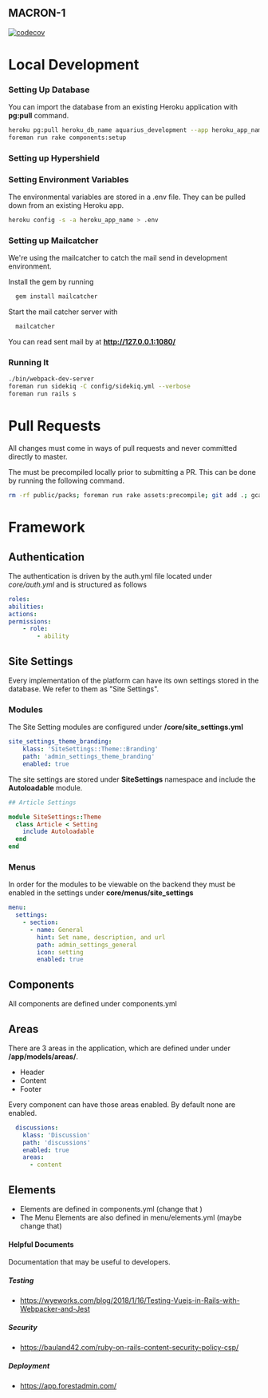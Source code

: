MACRON-1
--------
[![codecov](https://codecov.io/gh/leouofa/aquarius/branch/master/graph/badge.svg?token=SpfdxrArOG)](https://codecov.io/gh/leouofa/aquarius)

# Local Development

### Setting Up Database
You can import the database from an existing Heroku application with __pg:pull__ command.  

```bash
heroku pg:pull heroku_db_name aquarius_development --app heroku_app_name
foreman run rake components:setup
```

### Setting up Hypershield

### Setting Environment Variables
The environmental variables are stored in a .env file. They can be pulled down from an existing Heroku app.

```bash
heroku config -s -a heroku_app_name > .env
```

### Setting up Mailcatcher
We're using the mailcatcher to catch the mail send in development environment.

Install the gem by running
```bash
  gem install mailcatcher
```
  
Start the mail catcher server with
```bash
  mailcatcher
```
You can read sent mail by at  __http://127.0.0.1:1080/__

### Running It
```bash
./bin/webpack-dev-server
foreman run sidekiq -C config/sidekiq.yml --verbose
foreman run rails s
```

# Pull Requests
All changes must come in ways of pull requests and never committed directly to master. 

The must be precompiled locally prior to submitting a PR. This can be done by running the following command.
```bash
rm -rf public/packs; foreman run rake assets:precompile; git add .; gcam 'precompiled assets'
```

# Framework

## Authentication
The authentication is driven by the auth.yml file located under _core/auth.yml_ and is structured as follows
```yml
roles:
abilities:
actions:
permissions:
    - role:
        - ability
```

## Site Settings
Every implementation of the platform can have its own settings stored in the database. 
We refer to them as "Site Settings".

### Modules
The Site Setting modules are configured under __/core/site_settings.yml__
```yaml
site_settings_theme_branding:
    klass: 'SiteSettings::Theme::Branding'
    path: 'admin_settings_theme_branding'
    enabled: true
```

The site settings are stored under __SiteSettings__ namespace and include the __Autoloadable__ module.
``` ruby
## Article Settings

module SiteSettings::Theme
  class Article < Setting
    include Autoloadable
  end
end

```

### Menus
In order for the modules to be viewable on the backend they must be enabled in the settings under __core/menus/site_settings__

```yaml
menu:
  settings:
    - section:
      - name: General
        hint: Set name, description, and url
        path: admin_settings_general
        icon: setting
        enabled: true
```

## Components
All components are defined under components.yml

## Areas
There are 3 areas in the application, which are defined under under __/app/models/areas/__.

- Header
- Content
- Footer



Every component can have those areas enabled. By default none are enabled.

```yml
  discussions:
    klass: 'Discussion'
    path: 'discussions'
    enabled: true
    areas:
      - content
```

## Elements

- Elements are defined in components.yml (change that )
- The Menu Elements are also defined in menu/elements.yml (maybe change that)

#### Helpful Documents
Documentation that may be useful to developers.

##### Testing
- https://wyeworks.com/blog/2018/1/16/Testing-Vuejs-in-Rails-with-Webpacker-and-Jest

##### Security
- https://bauland42.com/ruby-on-rails-content-security-policy-csp/

##### Deployment
- https://app.forestadmin.com/
